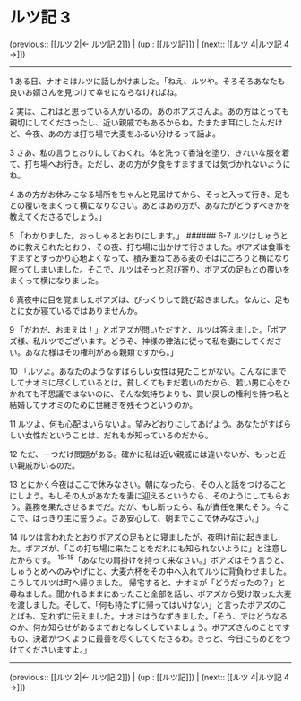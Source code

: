 # ルツ記 3

(previous:: [[ルツ 2|← ルツ記 2]]) | (up:: [[ルツ記]]) | (next:: [[ルツ 4|ルツ記 4 →]])

***




1 
ある日、ナオミはルツに話しかけました。「ねえ、ルツや。そろそろあなたも良いお婿さんを見つけて幸せにならなければね。 



2 
実は、これはと思っている人がいるの。あのボアズさんよ。あの方はとっても親切にしてくださったし、近い親戚でもあるからね。たまたま耳にしたんだけど、今夜、あの方は打ち場で大麦をふるい分けるって話よ。 



3 
さあ、私の言うとおりにしておくれ。体を洗って香油を塗り、きれいな服を着て、打ち場へお行き。ただし、あの方が夕食をすますまでは気づかれないようにね。 



4 
あの方がお休みになる場所をちゃんと見届けてから、そっと入って行き、足もとの覆いをまくって横になりなさい。あとはあの方が、あなたがどうすべきかを教えてくださるでしょう。」 



5 
「わかりました。おっしゃるとおりにします。」 ###### 6-7 ルツはしゅうとめに教えられたとおり、その夜、打ち場に出かけて行きました。ボアズは食事をすますとすっかり心地よくなって、積み重ねてある麦のそばにごろりと横になり眠ってしまいました。そこで、ルツはそっと忍び寄り、ボアズの足もとの覆いをまくって横になりました。 



8 
真夜中に目を覚ましたボアズは、びっくりして跳び起きました。なんと、足もとに女が寝ているではありませんか。 



9 
「だれだ、おまえは！」とボアズが問いただすと、ルツは答えました。「ボアズ様、私ルツでございます。どうぞ、神様の律法に従って私を妻にしてください。あなた様はその権利がある親類ですから。」 



10 
「ルツよ。あなたのようなすばらしい女性は見たことがない。こんなにまでしてナオミに尽くしているとは。貧しくてもまだ若いのだから、若い男に心をひかれても不思議ではないのに、そんな気持ちよりも、買い戻しの権利を持つ私と結婚してナオミのために世継ぎを残そうというのか。 



11 
ルツよ、何も心配はいらないよ。望みどおりにしてあげよう。あなたがすばらしい女性だということは、だれもが知っているのだから。 



12 
ただ、一つだけ問題がある。確かに私は近い親戚には違いないが、もっと近い親戚がいるのだ。 



13 
とにかく今夜はここで休みなさい。朝になったら、その人と話をつけることにしよう。もしその人があなたを妻に迎えるというなら、そのようにしてもらおう。義務を果たさせるまでだ。だが、もし断ったら、私が責任を果たそう。今ここで、はっきり主に誓うよ。さあ安心して、朝までここで休みなさい。」 



14 
ルツは言われたとおりボアズの足もとに寝ましたが、夜明け前に起きました。ボアズが、「この打ち場に来たことをだれにも知られないように」と注意したからです。 <sup class="versenum">15-18</sup>「あなたの肩掛けを持って来なさい。」ボアズはそう言うと、しゅうとめへのみやげにと、大麦六杯をその中へ入れてルツに背負わせました。こうしてルツは町へ帰りました。 帰宅すると、ナオミが「どうだったの？」と尋ねました。聞かれるままにあったこと全部を話し、ボアズから受け取った大麦を渡しました。そして、「何も持たずに帰ってはいけない」と言ったボアズのことばも、忘れずに伝えました。ナオミはうなずきました。「そう、ではどうなるのか、何か知らせがあるまでおとなしくしていましょう。ボアズさんのことですもの、決着がつくように最善を尽くしてくださるわ。きっと、今日にもめどをつけてくださいますよ。」

***

(previous:: [[ルツ 2|← ルツ記 2]]) | (up:: [[ルツ記]]) | (next:: [[ルツ 4|ルツ記 4 →]])
